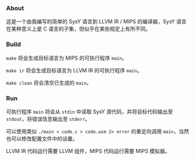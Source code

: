 ### About

这是一个由我编写的简单的 SysY 语言到 LLVM IR / MIPS 的编译器，SysY 语言在某种意义上是 C 语言的子集，但似乎在某些规定上有所不同。

### Build

`make` 将会生成目标语言为 MIPS 的可执行程序 `main`。

`make ir` 将会生成目标语言为 LLVM IR 的可执行程序 `main`。

`make clean` 将会清空已生成的 `main`。

### Run

可执行程序 `main` 将会从 `stdin` 中读取 SysY 源代码，并将目标代码输出至 `stdout`，将错误信息输出至 `stderr`。

可以使用类似 `./main < code.c > code.asm 2> error` 的重定向调用 `main`，当然也可以修改配置文件中的设置。

LLVM IR 代码运行需要 LLVM 组件，MIPS 代码运行需要 MIPS 模拟器。